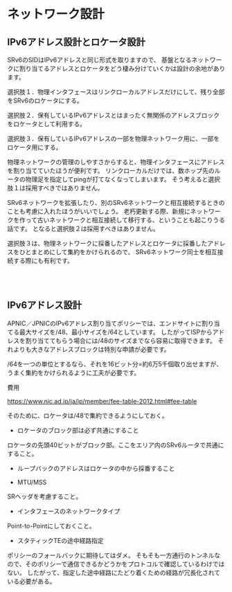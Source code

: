 # ネットワーク設計

## IPv6アドレス設計とロケータ設計

SRv6のSIDはIPv6アドレスと同じ形式を取りますので、
基盤となるネットワークに割り当てるアドレスとロケータをどう棲み分けていくかは設計の余地があります。

選択肢１．物理インタフェースはリンクローカルアドレスだけにして、残り全部をSRv6のロケータにする。

選択肢２．保有しているIPv6アドレスとはまったく無関係のアドレスブロックをロケータとして利用する。

選択肢３．保有しているIPv6アドレスの一部を物理ネットワーク用に、一部をロケータ用にする。


物理ネットワークの管理のしやすさからすると、物理インタフェースにアドレスを割り当てていたほうが便利です。
リンクローカルだけでは、数ホップ先のルータの物理足を指定してpingが打てなくなってしまいます。
そう考えると選択肢１は採用すべきではありません。

SRv6ネットワークを拡張したり、別のSRv6ネットワークと相互接続するときのことも考慮に入れたほうがいいでしょう。
老朽更新する際、新規にネットワークを作って古いネットワークと相互接続して移行する、ということも起こりうる話です。
となると選択肢２は採用すべきはありません。

選択肢３は、物理ネットワークに採番したアドレスとロケータに採番したアドレスをひとまとめにして集約をかけられるので、
SRv6ネットワーク同士を相互接続する際にも有利です。

<br><br>

## IPv6アドレス設計

APNIC／JPNICのIPv6アドレス割り当てポリシーでは、エンドサイトに割り当てる最大サイズを/48、最小サイズを/64としています。
したがってISPからアドレスを割り当ててもらう場合には/48のサイズまでなら容易に取得できます。
それよりも大きなアドレスブロックは特別な申請が必要です。

/64を一つの単位とするなら、それを16ビット分=約6万5千個取り出せますが、うまく集約をかけられるように工夫が必要です。





費用

https://www.nic.ad.jp/ja/ip/member/fee-table-2012.html#fee-table









そのために、ロケータは/48で集約できるようにしておく。

- ロケータのブロック部は必ず共通にすること

ロケータの先頭40ビットがブロック部。ここをエリア内のSRv6ルータで共通にすること。

- ループバックのアドレスはロケータの中から採番すること

- MTU/MSS

SRヘッダを考慮すること。

- インタフェースのネットワークタイプ

Point-to-Pointにしておくこと。

- スタティックTEの途中経路指定

ポリシーのフォールバックに期待してはダメ。
そもそも一方通行のトンネルなので、そのポリシーで通信できるかどうかをプロトコルで確認しているわけではない。
したがって、指定した途中経路にたどり着くための経路が冗長化されている必要がある。
